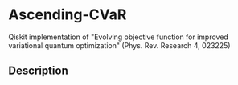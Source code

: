 # Ascending-CVaR

Qiskit implementation of "Evolving objective function for improved variational quantum optimization"  (Phys. Rev. Research 4, 023225)


## Description
